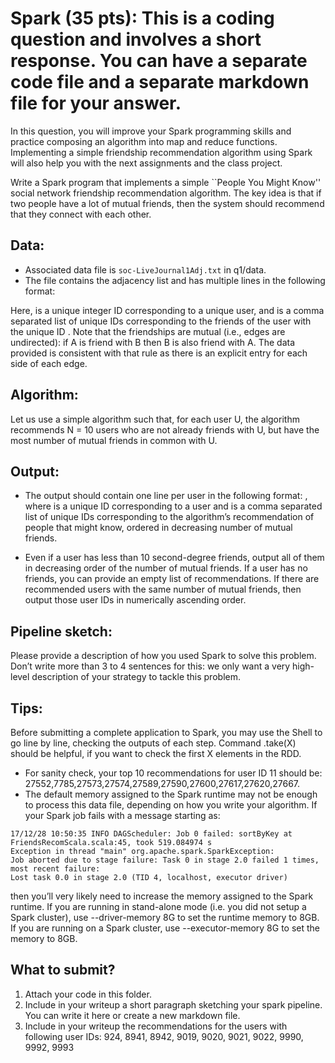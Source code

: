 # Spark (35 pts): This is a coding question and involves a short response. You can have a separate code file and a separate markdown file for your answer.

In this question, you will improve your Spark programming skills and practice composing an algorithm into map and reduce functions. Implementing a simple friendship recommendation algorithm using Spark will also help you with the next assignments and the class project. 

Write a Spark program that implements a simple ``People You Might Know'' social network friendship recommendation algorithm. The key idea is that if two people have a lot of mutual friends, then the system should recommend that they connect with each other.

## Data: 

* Associated data file is `soc-LiveJournal1Adj.txt` in q1/data.
* The file contains the adjacency list and has multiple lines in the following format:
<User><TAB><Friends>

Here, <User> is a unique integer ID corresponding to a unique user, and 
<Friends> is a comma separated list of unique IDs corresponding to the friends of the user with the unique ID <User>. 
Note that the friendships are mutual (i.e., edges are undirected): if A is friend with B then B is also friend with A. The data provided is consistent with that rule as there is an explicit entry for each side of each edge.

## Algorithm: 

Let us use a simple algorithm such that, for each user U, the algorithm recommends N = 10 users who are not already friends with U, but have the most number of
mutual friends in common with U.

## Output:

* The output should contain one line per user in the following format:
<User><TAB><Recommendations>, where <User> is a unique ID corresponding to a user and <Recommendations> is a comma separated list of unique IDs corresponding to the algorithm’s recommendation of people that <User> might know, ordered in decreasing number of mutual friends.

* Even if a user has less than 10 second-degree friends, output all of them in decreasing order of the number of mutual friends. If a user has no friends, you can provide an empty list of recommendations. If there are recommended users with the same number of mutual friends, then output those user IDs in numerically ascending order.

## Pipeline sketch: 
Please provide a description of how you used Spark to solve this problem. Don’t write more than 3 to 4 sentences for this: we only want a very high-level description of your strategy to tackle this problem.

## Tips:

Before submitting a complete application to Spark, you may use the Shell to go line by line, checking the outputs of each step. Command .take(X) should be helpful, if you want to check the first X elements in the RDD.
* For sanity check, your top 10 recommendations for user ID 11 should be: 27552,7785,27573,27574,27589,27590,27600,27617,27620,27667.
* The default memory assigned to the Spark runtime may not be enough to process this data file, depending on how you write your algorithm. If your Spark job fails with a message starting as: 

```
17/12/28 10:50:35 INFO DAGScheduler: Job 0 failed: sortByKey at FriendsRecomScala.scala:45, took 519.084974 s
Exception in thread "main" org.apache.spark.SparkException:
Job aborted due to stage failure: Task 0 in stage 2.0 failed 1 times, most recent failure:
Lost task 0.0 in stage 2.0 (TID 4, localhost, executor driver)
```

then you’ll very likely need to increase the memory assigned to the Spark runtime. If you are running in stand-alone mode (i.e. you did not setup a Spark cluster), use
--driver-memory 8G to set the runtime memory to 8GB. If you are running on a Spark cluster, use --executor-memory 8G to set the memory to 8GB.

## What to submit? 
1. Attach your code in this folder.
2. Include in your writeup a short paragraph sketching your spark pipeline. You can write it here or create a new markdown file.
3. Include in your writeup the recommendations for the users with following user IDs: 924, 8941, 8942, 9019, 9020, 9021, 9022, 9990, 9992, 9993